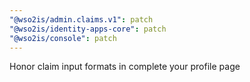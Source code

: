 ```yaml
---
"@wso2is/admin.claims.v1": patch
"@wso2is/identity-apps-core": patch
"@wso2is/console": patch
---
```


Honor claim input formats in complete your profile page
